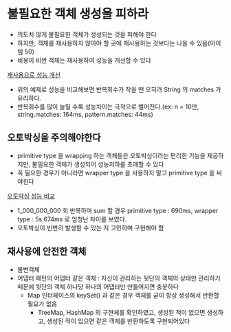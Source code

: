 # 불필요한 객체 생성을 피하라
- 의도치 않게 불필요한 객체가 생성되는 것을 피해야 한다
- 하지만, 객체를 재사용하지 않아야 할 곳에 재사용하는 것보다는 나을 수 있음(아이템 50)
- 비용이 비싼 객체는 재사용하여 성능을 개선할 수 있다

[재사용으로 성능 개선](https://github.com/pch8388/study-java-base/blob/master/src/main/java/me/study/base/effective/item6/RomanNumerals.java)
- 위의 예제로 성능을 비교해보면 반복회수가 작을 땐 오히려 String 의 matches 가 유리하다.
- 반복회수를 많이 늘릴 수록 성능차이는 극적으로 벌어진다.(ex: n = 10만, string.matches: 164ms, pattern.matches: 44ms)

## 오토박싱을 주의해야한다
- primitive type 을 wrapping 하는 객체들은 오토박싱이라는 편리한 기능을 제공하지만, 불필요한 객체가 생성되어 성능저하를 초래할 수 있다
- 꼭 필요한 경우가 아니라면 wrapper type 을 사용하지 말고 primitive type 을 써야한다

[오토박싱 성능 비교](https://github.com/pch8388/study-java-base/blob/master/src/test/java/me/study/base/effective/item6/RomanNumeralsTest.java)
- 1_000_000_000 회 반복하며 sum 할 경우 primitive type : 690ms, wrapper type : 5s 674ms 로 엄청난 차이를 보였다.
- 오토박싱이 빈번히 발생할 수 있는 지 고민하며 구현해야 함

## 재사용에 안전한 객체
- 불변객체
- 어댑터 패턴의 어댑터 같은 객체 : 자신이 관리하는 뒷단의 객체의 상태만 관리하기 때문에 뒷단의 객체 하나당 하나의 어댑터만 만들어지면 충분하다
  - Map 인터페이스의 keySet() 과 같은 경우 객체를 굳이 항상 생성해서 반환할 필요가 없음
    - TreeMap, HashMap 의 구현체를 확인하였고, 생성된 적이 없으면 생성하고, 생성된 적이 있으면 같은 객체를 반환하도록 구현되어있다